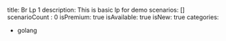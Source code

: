 title: Br Lp 1
description: This is basic lp for demo 
scenarios: []
scenarioCount : 0
isPremium: true
isAvailable: true
isNew: true
categories:
  - golang